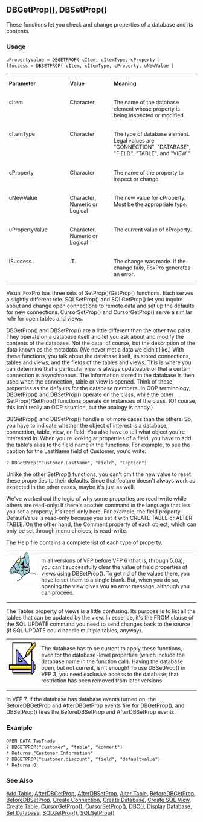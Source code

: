 ## DBGetProp(), DBSetProp()

These functions let you check and change properties of a database and its contents.

### Usage

```foxpro
uPropertyValue = DBGETPROP( cItem, cItemType, cProperty )
lSuccess = DBSETPROP( cItem, cItemType, cProperty, uNewValue )
```
<table>
<tr>
  <td width="32%" valign="top">
  <p><b>Parameter</b></p>
  </td>
  <td width=23% valign=top>
  <p><b>Value</b></p>
  </td>
  <td width=45% valign=top>
  <p><b>Meaning</b></p>
  </td>
 </tr>
<tr>
  <td width="32%" valign="top">
  <p>cItem</p>
  </td>
  <td width=23% valign=top>
  <p>Character</p>
  </td>
  <td width=45% valign=top>
  <p>The name of the database element whose property is being inspected or modified.</p>
  </td>
 </tr>
<tr>
  <td width="32%" valign="top">
  <p>cItemType</p>
  </td>
  <td width=23% valign=top>
  <p>Character</p>
  </td>
  <td width=45% valign=top>
  <p>The type of database element. Legal values are &quot;CONNECTION&quot;, &quot;DATABASE&quot;, &quot;FIELD&quot;, &quot;TABLE&quot;, and &quot;VIEW.&quot;</p>
  </td>
 </tr>
<tr>
  <td width="32%" valign="top">
  <p>cProperty</p>
  </td>
  <td width=23% valign=top>
  <p>Character</p>
  </td>
  <td width=45% valign=top>
  <p>The name of the property to inspect or change.</p>
  </td>
 </tr>
<tr>
  <td width="32%" valign="top">
  <p>uNewValue</p>
  </td>
  <td width=23% valign=top>
  <p>Character, Numeric or Logical</p>
  </td>
  <td width=45% valign=top>
  <p>The new value for cProperty. Must be the appropriate type.</p>
  </td>
 </tr>
<tr>
  <td width="32%" valign="top">
  <p>uPropertyValue</p>
  </td>
  <td width=23% valign=top>
  <p>Character, Numeric or Logical</p>
  </td>
  <td width=45% valign=top>
  <p>The current value of cProperty.</p>
  </td>
 </tr>
<tr>
  <td width="32%" valign="top">
  <p>lSuccess</p>
  </td>
  <td width=23% valign=top>
  <p>.T.</p>
  </td>
  <td width=45% valign=top>
  <p>The change was made. If the change fails, FoxPro generates an error.</p>
  </td>
 </tr>
</table>

Visual FoxPro has three sets of SetProp()/GetProp() functions. Each serves a slightly different role. SQLSetProp() and SQLGetProp() let you inquire about and change open connections to remote data and set up the defaults for new connections. CursorSetProp() and CursorGetProp() serve a similar role for open tables and views.

DBGetProp() and DBSetProp() are a little different than the other two pairs. They operate on a database itself and let you ask about and modify the contents of the database. Not the data, of course, but the description of the data known as the metadata. (We never met a data we didn't like.) With these functions, you talk about the database itself, its stored connections, tables and views, and the fields of the tables and views. This is where you can determine that a particular view is always updateable or that a certain connection is asynchronous. The information stored in the database is then used when the connection, table or view is opened. Think of these properties as the defaults for the database members. In OOP terminology, DBGetProp() and DBSetProp() operate on the class, while the other GetProp()/SetProp() functions operate on instances of the class. (Of course, this isn't really an OOP situation, but the analogy is handy.) 

DBGetProp() and DBSetProp() handle a lot more cases than the others. So, you have to indicate whether the object of interest is a database, connection, table, view, or field. You also have to tell what object you're interested in. When you're looking at properties of a field, you have to add the table's alias to the field name in the functions. For example, to see the caption for the LastName field of Customer, you'd write: 

```foxpro
? DBGetProp("Customer.LastName", "Field", "Caption")
```
Unlike the other SetProp() functions, you can't omit the new value to reset these properties to their defaults. Since that feature doesn't always work as expected in the other cases, maybe it's just as well.

We've worked out the logic of why some properties are read-write while others are read-only: If there's another command in the language that lets you set a property, it's read-only here. For example, the field property DefaultValue is read-only because you set it with CREATE TABLE or ALTER TABLE. On the other hand, the Comment property of each object, which can only be set through menu choices, is read-write.

The Help file contains a complete list of each type of property. 

<table>
<tr>
  <td width="17%" valign="top">
<img width="95" height="78" src="fixbug1.gif">
  </td>
  <td width=83%>
  <p>In all versions of VFP before VFP 6 (that is, through 5.0a), you can't successfully clear the value of field properties of views using DBSetProp(). To get rid of the values there, you have to set them to a single blank. But, when you do so, opening the view gives you an error message, although you can proceed.</p>
  </td>
 </tr>
</table>

The Tables property of views is a little confusing. Its purpose is to list all the tables that can be updated by the view. In essence, it's the FROM clause of the SQL UPDATE command you need to send changes back to the source (if SQL UPDATE could handle multiple tables, anyway).

<table>
<tr>
  <td width="17%" valign="top">
<img width="94" height="94" src="Design.gif">
  </td>
  <td width=83%>
  <p>The database has to be current to apply these functions, even for the database-level properties (which include the database name in the function call). Having the database open, but not current, isn't enough! To use DBSetProp() in VFP 3, you need exclusive access to the database; that restriction has been removed from later versions.</p>
  </td>
 </tr>
</table>

In VFP 7, if the database has database events turned on, the BeforeDBGetProp and AfterDBGetProp events fire for DBGetProp(), and DBSetProp() fires the BeforeDBSetProp and AfterDBSetProp events.

### Example

```foxpro
OPEN DATA TasTrade
? DBGETPROP("customer", "table", "comment")
* Returns "Customer Information"
? DBGETPROP("customer.discount", "field", "defaultvalue")
* Returns 0
```
### See Also

[Add Table](s4g314.md), [AfterDBGetProp](s4g837.md), [AfterDBSetProp](s4g837.md), [Alter Table](s4g332.md), [BeforeDBGetProp](s4g837.md), [BeforeDBSetProp](s4g837.md), [Create Connection](s4g344.md), [Create Database](s4g315.md), [Create SQL View](s4g353.md), [Create Table](s4g071.md), [CursorGetProp()](s4g348.md), [CursorSetProp()](s4g348.md), [DBC()](s4g317.md), [Display Database](s4g429.md), [Set Database](s4g317.md), [SQLGetProp()](s4g399.md), [SQLSetProp()](s4g399.md)